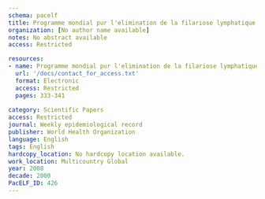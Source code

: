 ```yaml
---
schema: pacelf
title: Programme mondial pur l'elimination de la filariose lymphatique  rapport sur l'adminstration de mass de medicaments en 2007  Global programme to eliminate lymphatic filariasis.  progress report on mass drug administration in 2007 
organization: [No author name available]
notes: No abstract available
access: Restricted

resources:
- name: Programme mondial pur l'elimination de la filariose lymphatique  rapport sur l'adminstration de mass de medicaments en 2007  Global programme to eliminate lymphatic filariasis.  progress report on mass drug administration in 2007 
  url: '/docs/contact_for_access.txt'
  format: Electronic
  access: Restricted
  pages: 333-341
 
category: Scientific Papers
access: Restricted
journal: Weekly epidemiological record
publisher: World Health Organization
language: English 
tags: English 
hardcopy_location: No hardcopy location available.
work_location: Multicountry Global
year: 2008
decade: 2000
PacELF_ID: 426
---
```

